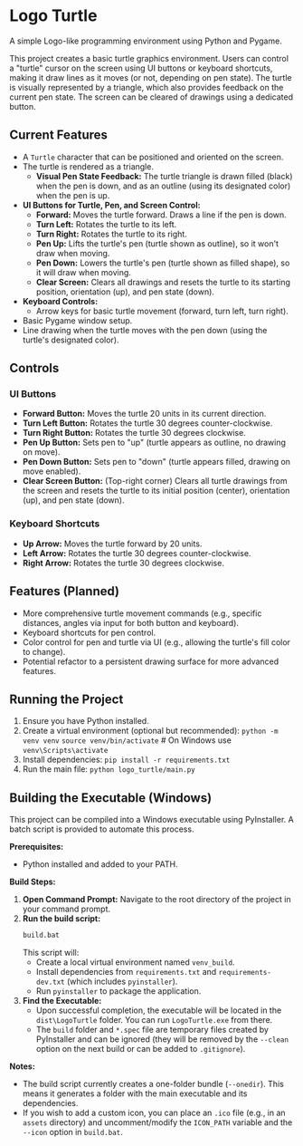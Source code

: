 # Logo Turtle

A simple Logo-like programming environment using Python and Pygame.

This project creates a basic turtle graphics environment. Users can control a "turtle" cursor on the screen using UI buttons or keyboard shortcuts, making it draw lines as it moves (or not, depending on pen state). The turtle is visually represented by a triangle, which also provides feedback on the current pen state. The screen can be cleared of drawings using a dedicated button.

## Current Features
- A `Turtle` character that can be positioned and oriented on the screen.
- The turtle is rendered as a triangle.
  - **Visual Pen State Feedback:** The turtle triangle is drawn filled (black) when the pen is down, and as an outline (using its designated color) when the pen is up.
- **UI Buttons for Turtle, Pen, and Screen Control:**
  - **Forward:** Moves the turtle forward. Draws a line if the pen is down.
  - **Turn Left:** Rotates the turtle to its left.
  - **Turn Right:** Rotates the turtle to its right.
  - **Pen Up:** Lifts the turtle's pen (turtle shown as outline), so it won't draw when moving.
  - **Pen Down:** Lowers the turtle's pen (turtle shown as filled shape), so it will draw when moving.
  - **Clear Screen:** Clears all drawings and resets the turtle to its starting position, orientation (up), and pen state (down).
- **Keyboard Controls:**
  - Arrow keys for basic turtle movement (forward, turn left, turn right).
- Basic Pygame window setup.
- Line drawing when the turtle moves with the pen down (using the turtle's designated color).

## Controls
### UI Buttons
- **Forward Button:** Moves the turtle 20 units in its current direction.
- **Turn Left Button:** Rotates the turtle 30 degrees counter-clockwise.
- **Turn Right Button:** Rotates the turtle 30 degrees clockwise.
- **Pen Up Button:** Sets pen to "up" (turtle appears as outline, no drawing on move).
- **Pen Down Button:** Sets pen to "down" (turtle appears filled, drawing on move enabled).
- **Clear Screen Button:** (Top-right corner) Clears all turtle drawings from the screen and resets the turtle to its initial position (center), orientation (up), and pen state (down).
### Keyboard Shortcuts
- **Up Arrow:** Moves the turtle forward by 20 units.
- **Left Arrow:** Rotates the turtle 30 degrees counter-clockwise.
- **Right Arrow:** Rotates the turtle 30 degrees clockwise.

## Features (Planned)
- More comprehensive turtle movement commands (e.g., specific distances, angles via input for both button and keyboard).
- Keyboard shortcuts for pen control.
- Color control for pen and turtle via UI (e.g., allowing the turtle's fill color to change).
- Potential refactor to a persistent drawing surface for more advanced features.

## Running the Project

1. Ensure you have Python installed.
2. Create a virtual environment (optional but recommended):
   `python -m venv venv`
   `source venv/bin/activate`  # On Windows use `venv\Scripts\activate`
3. Install dependencies: `pip install -r requirements.txt`
4. Run the main file: `python logo_turtle/main.py`

## Building the Executable (Windows)

This project can be compiled into a Windows executable using PyInstaller. A batch script is provided to automate this process.

**Prerequisites:**
- Python installed and added to your PATH.

**Build Steps:**

1.  **Open Command Prompt:** Navigate to the root directory of the project in your command prompt.
2.  **Run the build script:**
    ```bash
    build.bat
    ```
    This script will:
    - Create a local virtual environment named `venv_build`.
    - Install dependencies from `requirements.txt` and `requirements-dev.txt` (which includes `pyinstaller`).
    - Run `pyinstaller` to package the application.
3.  **Find the Executable:**
    - Upon successful completion, the executable will be located in the `dist\LogoTurtle` folder. You can run `LogoTurtle.exe` from there.
    - The `build` folder and `*.spec` file are temporary files created by PyInstaller and can be ignored (they will be removed by the `--clean` option on the next build or can be added to `.gitignore`).

**Notes:**
- The build script currently creates a one-folder bundle (`--onedir`). This means it generates a folder with the main executable and its dependencies.
- If you wish to add a custom icon, you can place an `.ico` file (e.g., in an `assets` directory) and uncomment/modify the `ICON_PATH` variable and the `--icon` option in `build.bat`.
